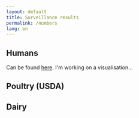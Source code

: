 ```yaml
---
layout: default
title: Surveillance results
permalink: /numbers
lang: en
---
```


## Humans

Can be found [here](https://www.cdc.gov/bird-flu/situation-summary/index.html#human-cases). I'm working on a visualisation...

## Poultry (USDA)

<script type='module' src='https://publicdashboards.dl.usda.gov/javascripts/api/tableau.embedding.3.latest.min.js'></script><tableau-viz id='tableau-viz' src='https://publicdashboards.dl.usda.gov/t/MRP_PUB/views/VS_Avian_HPAIConfirmedDetections2022/HPAI2022ConfirmedDetections' width='850' height='1727' hide-tabs toolbar='bottom' ></tableau-viz>


## Dairy

<script type='module' src='https://publicdashboards.dl.usda.gov/javascripts/api/tableau.embedding.3.latest.min.js'></script><tableau-viz id='tableau-viz' src='https://publicdashboards.dl.usda.gov/t/MRP_PUB/views/VS_Cattle_HPAIConfirmedDetections2024/HPAI2022ConfirmedDetections' width='850' height='1227' hide-tabs toolbar='bottom' ></tableau-viz>
